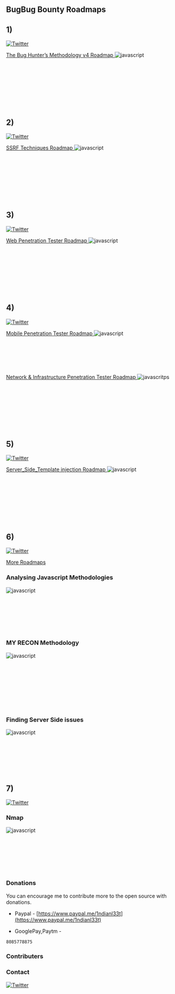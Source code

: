 
## BugBug Bounty Roadmaps

## 1) 
[![Twitter](https://img.shields.io/badge/twitter-@jhaddix-blue.svg)](https://twitter.com/jhaddix)

[ The Bug Hunter’s Methodology v4
Roadmap ](https://drive.google.com/file/d/1H2NiJKNbtdcwpfY95SgDnM5IpKzYKl-k/view?usp=drivesdk)
![javascript](https://github.com/1ndianl33t/Bug-Bounty-Roadmaps/blob/master/Bug%20Bounty%20methodology%20v4%20by%20%40jhaddix.jpg)

</br></br></br></br></br></br></br>

## 2) 
[![Twitter](https://img.shields.io/badge/twitter-@d0nutptr-blue.svg)](https://twitter.com/d0nutptr)

[  SSRF Techniques
Roadmap ](https://drive.google.com/file/d/1H6xMKBMoK6xS4tR_3PGkuJS2PQHAu9f5/view?usp=drivesdk)
![javascript](https://github.com/1ndianl33t/Bug-Bounty-Roadmaps/blob/master/SSRF%20Techniques%20by%20%40d0nut.jpg)

</br></br></br></br></br></br></br>

## 3)
[![Twitter](https://img.shields.io/badge/twitter-@Virdoex_hunter-blue.svg)](https://twitter.com/Virdoex_hunter)

[  Web Penetration Tester Roadmap ](https://drive.google.com/file/d/1HHc-6O1u_PtP4W5acZMMqVf_h_2a5PIo/view?usp=drivesdk)
![javascript](https://github.com/1ndianl33t/Bug-Bounty-Roadmaps/blob/master/Web%20Roadmap.png)

</br></br></br></br></br></br></br>

## 4)
[![Twitter](https://img.shields.io/badge/twitter-@rezaduty-blue.svg)](https://twitter.com/rezaduty)

[  Mobile Penetration Tester Roadmap ](https://drive.google.com/file/d/1HGRr4Cc-zeIBu1UQJz5xfkYtwT7g8ETW/view?usp=drivesdk)
![javascript](https://github.com/1ndianl33t/Bug-Bounty-Roadmaps/blob/master/Mobile%20Roadmap.png)
</br></br></br></br></br></br></br>
[ Network & Infrastructure Penetration Tester Roadmap ]()
![javascritps](https://github.com/1ndianl33t/Bug-Bounty-Roadmaps/blob/master/Network%20Roadmap_by_%40rezaduty_1ndianl33t.png)


</br></br></br></br></br></br></br>

## 5)
[![Twitter](https://img.shields.io/badge/twitter-@0xklaue-blue.svg)](https://twitter.com/0xklaue)

[  Server_Side_Template injection Roadmap ](https://drive.google.com/file/d/1H4TsKuLmvaLBX9smitr8lOvINt5f5xrX/view?usp=drivesdk)
![javascript](https://github.com/1ndianl33t/Bug-Bounty-Roadmaps/blob/master/Server%20Side%20Template%20injection.jpg)

</br></br></br></br></br></br></br>

## 6)

[![Twitter](https://img.shields.io/badge/twitter-@imranparray101-blue.svg)](https://twitter.com/imranparray101)

[ More 
Roadmaps ](https://github.com/imran-parray/hacking-methodologies/blob/master/methodolog.md)
### Analysing Javascript Methodologies
![javascript](https://github.com/imran-parray/hacking-methodologies/blob/master/images/Javascript-file-methodology.png)
</br></br></br></br></br></br></br>
 
### MY RECON Methodology
![javascript](https://github.com/imran-parray/hacking-methodologies/blob/master/images/TARGET.png)

</br></br></br></br></br></br></br>
 
### Finding Server Side issues
![javascript](https://github.com/imran-parray/hacking-methodologies/blob/master/images/my-recon.jpg)
</br></br></br></br></br></br></br>

## 7) 
[![Twitter](https://img.shields.io/badge/twitter-@D4V1DH4YT3R-blue.svg)](https://twitter.com/D4V1DH4YT3R)

### Nmap
![javascript](https://github.com/1ndianl33t/Bug-Bounty-Roadmaps/blob/master/IMG_20200720_035523.jpg)
</br></br></br></br></br></br></br>

### Donations
You can encourage me to contribute more to the open source with donations.

- Paypal - [https://www.paypal.me/1ndianl33t](https://www.paypal.me/1ndianl33t)

- GooglePay,Paytm -

`8085778875`

### Contributers




### Contact
[![Twitter](https://img.shields.io/badge/twitter-@1ndianl33t-blue.svg)](https://twitter.com/1ndianl33t)

